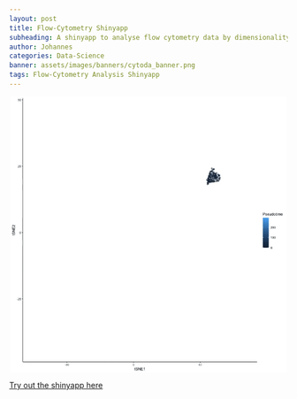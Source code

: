 ```yaml
---
layout: post
title: Flow-Cytometry Shinyapp
subheading: A shinyapp to analyse flow cytometry data by dimensionality reduction and clustering methods.
author: Johannes
categories: Data-Science
banner: assets/images/banners/cytoda_banner.png
tags: Flow-Cytometry Analysis Shinyapp
---
```


<img src="/assets/gif/pseudotime.gif" width="500" height="500" style="display: block; margin-left: auto; margin-right: auto;"/>

<a href="https://johannesschroth.shinyapps.io/cytoda/" target="_blank">Try out the shinyapp here</a>